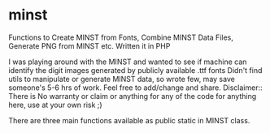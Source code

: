 # minst
Functions to Create MINST from Fonts, Combine MINST Data Files, Generate PNG from MINST etc. Written it in PHP

I was playing around with the MINST and wanted to see if machine can identify the digit images generated by publicly available .ttf fonts
Didn't find utils to manipulate or generate MINST data, so wrote few, may save someone's 5-6 hrs of work. Feel free to add/change and share.
Disclaimer:: There is No warranty or claim or anything for any of the code for anything here, use at your own risk ;)
  
There are three main functions available as public static in MINST class. 
